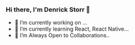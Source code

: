 ### Hi there, I'm Denrick Storr 👋

- 🔭 I’m currently working on ...
- 🌱 I’m currently learning React, React Native...
- 👯 I’m Always Open to Collaborations..
